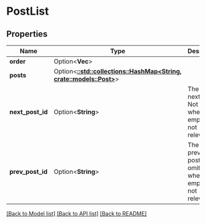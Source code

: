 # PostList

## Properties

Name | Type | Description | Notes
------------ | ------------- | ------------- | -------------
**order** | Option<**Vec<String>**> |  | [optional]
**posts** | Option<[**::std::collections::HashMap<String, crate::models::Post>**](Post.md)> |  | [optional]
**next_post_id** | Option<**String**> | The ID of next post. Not omitted when empty or not relevant. | [optional]
**prev_post_id** | Option<**String**> | The ID of previous post. Not omitted when empty or not relevant. | [optional]

[[Back to Model list]](../README.md#documentation-for-models) [[Back to API list]](../README.md#documentation-for-api-endpoints) [[Back to README]](../README.md)


